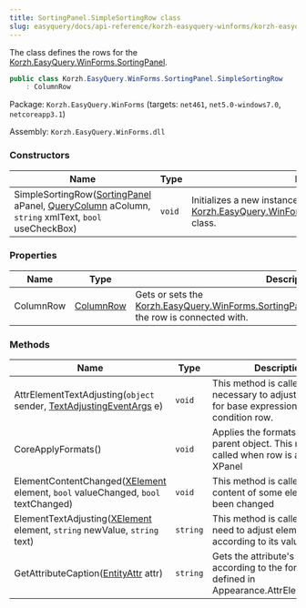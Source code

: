 ```yaml
---
title: SortingPanel.SimpleSortingRow class
slug: easyquery/docs/api-reference/korzh-easyquery-winforms/korzh-easyquery-winforms-namespace/sortingpanel-simplesortingrow-class
---
```



The class defines the rows for the [Korzh.EasyQuery.WinForms.SortingPanel](/api-reference/korzh-easyquery-winforms/korzh-easyquery-winforms-namespace/sortingpanel-class).
```csharp
public class Korzh.EasyQuery.WinForms.SortingPanel.SimpleSortingRow
    : ColumnRow

```
Package: `Korzh.EasyQuery.WinForms` (targets: `net461`, `net5.0-windows7.0`, `netcoreapp3.1`)

Assembly: `Korzh.EasyQuery.WinForms.dll`

### Constructors

| Name | Type | Description | 
| --- | --- | --- | 
| SimpleSortingRow([SortingPanel](/api-reference/korzh-easyquery-winforms/korzh-easyquery-winforms-namespace/sortingpanel-class) aPanel, [QueryColumn](/api-reference/korzh-easyquery/korzh-easyquery-namespace/querycolumn-class) aColumn, `string` xmlText, `bool` useCheckBox) | `void` | Initializes a new instance of the [Korzh.EasyQuery.WinForms.SortingPanel.SimpleSortingRow](/api-reference/korzh-easyquery-winforms/korzh-easyquery-winforms-namespace/sortingpanel-class) class. | 


### Properties

| Name | Type | Description | 
| --- | --- | --- | 
| ColumnRow | [ColumnRow](/api-reference/korzh-easyquery-winforms/korzh-easyquery-winforms-namespace/columnrow-class) | Gets or sets the [Korzh.EasyQuery.WinForms.SortingPanel.SimpleSortingRow.ColumnRow](/api-reference/korzh-easyquery-winforms/korzh-easyquery-winforms-namespace/sortingpanel-class) the row is connected with. | 


### Methods

| Name | Type | Description | 
| --- | --- | --- | 
| AttrElementTextAdjusting(`object` sender, [TextAdjustingEventArgs](/api-reference/korzh-easyquery-winforms/korzh-easyquery-winforms-namespace/textadjustingeventargs-class) e) | `void` | This method is called when it is necessary to adjust text value for base expression in condition row. | 
| CoreApplyFormats() | `void` | Applies the formats used in parent object. This method is called when row is added into XPanel | 
| ElementContentChanged([XElement](/api-reference/korzh-easyquery-winforms/korzh-easyquery-winforms-namespace/xelement-class) element, `bool` valueChanged, `bool` textChanged) | `void` | This method is called when the content of some element has been changed | 
| ElementTextAdjusting([XElement](/api-reference/korzh-easyquery-winforms/korzh-easyquery-winforms-namespace/xelement-class) element, `string` newValue, `string` text) | `string` | This method is called when we need to adjust element's text according to its value | 
| GetAttributeCaption([EntityAttr](/api-reference/korzh-easyquery/korzh-easyquery-namespace/entityattr-class) attr) | `string` | Gets the attribute's caption according to the format defined in Appearance.AttrElementFormat |